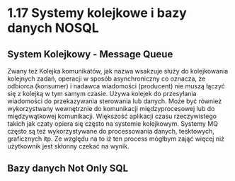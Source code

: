 1.17 Systemy kolejkowe i bazy danych NOSQL
==========================================

System Kolejkowy - Message Queue
--------------------------------

Zwany też Kolejka komunikatów, jak nazwa wsakzuje służy do kolejkowania kolejnych zadań, operacji w sposób asynchroniczny co oznacza, że odbiorca (konsumer) i nadawca wiadomości (producent) nie muszą łączyć się z kolejką w tym samym czasie.
Używa kolejek do przesyłania wiadomości do przekazywania sterowania lub danych.
Może być również wykorzystwany wewnętrznie do komunikacji międzyprocesowej lub do międzywątkowej komunikacji.
Większość aplikacji czasu rzeczywistego takich jak czaty opiera się często na systemie kolejkowym. Systemy MQ często są też wykorzystywane do
processowania danych, tesktowych, graficznych itp. Ze względu na to iż ten process mógłbym zająć więcej niż użytkownik jest skłonny czekać na wynik.


Bazy danych Not Only SQL
------------------------